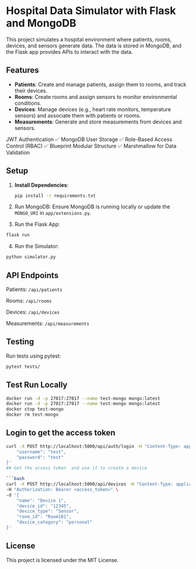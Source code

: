 
# Hospital Data Simulator with Flask and MongoDB

This project simulates a hospital environment where patients, rooms, devices, and sensors generate data. The data is stored in MongoDB, and the Flask app provides APIs to interact with the data.

## Features

- **Patients**: Create and manage patients, assign them to rooms, and track their devices.
- **Rooms**: Create rooms and assign sensors to monitor environmental conditions.
- **Devices**: Manage devices (e.g., heart rate monitors, temperature sensors) and associate them with patients or rooms.
- **Measurements**: Generate and store measurements from devices and sensors.

 JWT Authentication
✅ MongoDB User Storage
✅ Role-Based Access Control (RBAC)
✅ Blueprint Modular Structure
✅ Marshmallow for Data Validation

## Setup

1. **Install Dependencies**:
   ```bash
   pip install -r requirements.txt
    ```
2. Run MongoDB:
Ensure MongoDB is running locally or update the 
`MONGO_URI` in `app/extensions.py`.

3. Run the Flask App:

```bash
flask run
```
4. Run the Simulator:

```bash
python simulator.py
```

## API Endpoints

Patients: `/api/patients`

Rooms: `/api/rooms`

Devices: `/api/devices`

Measurements: `/api/measurements`

## Testing

Run tests using pytest:

```bash
pytest tests/
```

## Test Run Locally
```bash
docker run -d -p 27017:27017 --name test-mongo mongo:latest
docker run -d -p 27017:27017 --name test-mongo mongo:latest
docker stop test-mongo
docker rm test-mongo

```
## Login to get the access token

```bash
curl -X POST http://localhost:5000/api/auth/login -H "Content-Type: application/json" -d '{
    "username": "test",
    "password": "test"
}'
## Get the access token  and use it to create a device

```bash
curl -X POST http://localhost:5000/api/devices -H "Content-Type: application/json" \
-H "Authorization: Bearer <access_token>" \
-d '{
    "name": "Device 1",
    "device_id": "12345",
    "device_type": "Sensor",
    "room_id": "Room101",
    "device_category": "personal"
}'
```


## License

This project is licensed under the MIT License.
